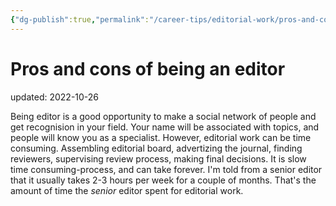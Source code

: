 ```yaml
---
{"dg-publish":true,"permalink":"/career-tips/editorial-work/pros-and-cons-of-being-an-editor/","dgHomeLink":true,"dgPassFrontmatter":false}
---
```



# Pros and cons of being an editor
updated: 2022-10-26


Being editor is a good opportunity to make a social network of people and get recognision in your field. Your name will be associated with topics, and people will know you as a specialist. However, editorial work can be time consuming. Assembling editorial board, advertizing the journal, finding reviewers, supervising review process, making final decisions. It is slow time consuming-process, and can take forever. I'm told from a senior editor that it usually takes 2-3 hours per week for a couple of months. That's the amount of time the *senior* editor spent for editorial work. 

